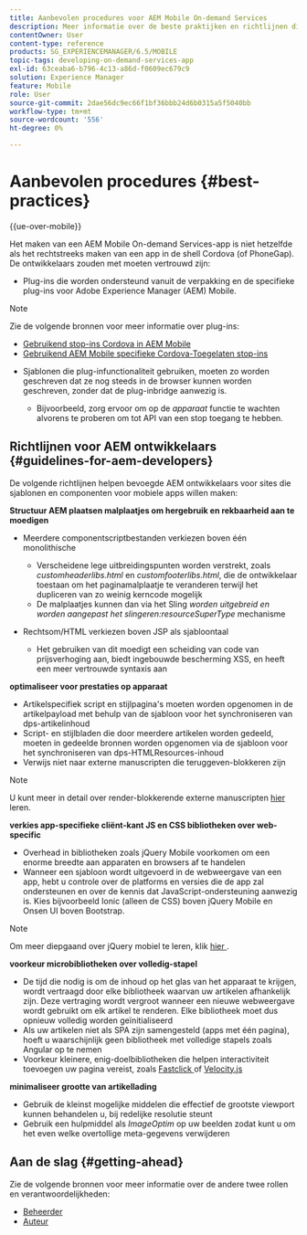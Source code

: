 ```yaml
---
title: Aanbevolen procedures voor AEM Mobile On-demand Services
description: Meer informatie over de beste praktijken en richtlijnen die bevoegde ontwikkelaars van Adobe Experience Manager (AEM) helpen voor sites die sjablonen en componenten voor mobiele apps willen maken.
contentOwner: User
content-type: reference
products: SG_EXPERIENCEMANAGER/6.5/MOBILE
topic-tags: developing-on-demand-services-app
exl-id: 63ceaba6-b796-4c13-a86d-f0609ec679c9
solution: Experience Manager
feature: Mobile
role: User
source-git-commit: 2dae56dc9ec66f1bf36bbb24d6b0315a5f5040bb
workflow-type: tm+mt
source-wordcount: '556'
ht-degree: 0%

---
```


# Aanbevolen procedures {#best-practices}

{{ue-over-mobile}}

Het maken van een AEM Mobile On-demand Services-app is niet hetzelfde als het rechtstreeks maken van een app in de shell Cordova (of PhoneGap). De ontwikkelaars zouden met moeten vertrouwd zijn:

* Plug-ins die worden ondersteund vanuit de verpakking en de specifieke plug-ins voor Adobe Experience Manager (AEM) Mobile.

>[!NOTE]
>
>Zie de volgende bronnen voor meer informatie over plug-ins:
>
>* [ Gebruikend stop-ins Cordova in AEM Mobile ](https://helpx.adobe.com/digital-publishing-solution/help/cordova-api.html)
>* [ Gebruikend AEM Mobile specifieke Cordova-Toegelaten stop-ins ](https://helpx.adobe.com/digital-publishing-solution/help/app-runtime-api.html)
>

* Sjablonen die plug-infunctionaliteit gebruiken, moeten zo worden geschreven dat ze nog steeds in de browser kunnen worden geschreven, zonder dat de plug-inbridge aanwezig is.

   * Bijvoorbeeld, zorg ervoor om op de *apparaat* functie te wachten alvorens te proberen om tot API van een stop toegang te hebben.

## Richtlijnen voor AEM ontwikkelaars {#guidelines-for-aem-developers}

De volgende richtlijnen helpen bevoegde AEM ontwikkelaars voor sites die sjablonen en componenten voor mobiele apps willen maken:

**Structuur AEM plaatsen malplaatjes om hergebruik en rekbaarheid aan te moedigen**

* Meerdere componentscriptbestanden verkiezen boven één monolithische

   * Verscheidene lege uitbreidingspunten worden verstrekt, zoals *customheaderlibs.html* en *customfooterlibs.html*, die de ontwikkelaar toestaan om het paginamalplaatje te veranderen terwijl het dupliceren van zo weinig kerncode mogelijk
   * De malplaatjes kunnen dan via het Sling *worden uitgebreid en worden aangepast het slingeren:resourceSuperType* mechanisme

* Rechtsom/HTML verkiezen boven JSP als sjabloontaal

   * Het gebruiken van dit moedigt een scheiding van code van prijsverhoging aan, biedt ingebouwde bescherming XSS, en heeft een meer vertrouwde syntaxis aan

**optimaliseer voor prestaties op apparaat**

* Artikelspecifiek script en stijlpagina&#39;s moeten worden opgenomen in de artikelpayload met behulp van de sjabloon voor het synchroniseren van dps-artikelinhoud
* Script- en stijlbladen die door meerdere artikelen worden gedeeld, moeten in gedeelde bronnen worden opgenomen via de sjabloon voor het synchroniseren van dps-HTMLResources-inhoud
* Verwijs niet naar externe manuscripten die teruggeven-blokkeren zijn

>[!NOTE]
>
>U kunt meer in detail over render-blokkerende externe manuscripten [ hier ](https://developers.google.com/speed/docs/insights/BlockingJS) leren.

**verkies app-specifieke cliënt-kant JS en CSS bibliotheken over web-specific**

* Overhead in bibliotheken zoals jQuery Mobile voorkomen om een enorme breedte aan apparaten en browsers af te handelen
* Wanneer een sjabloon wordt uitgevoerd in de webweergave van een app, hebt u controle over de platforms en versies die de app zal ondersteunen en over de kennis dat JavaScript-ondersteuning aanwezig is. Kies bijvoorbeeld Ionic (alleen de CSS) boven jQuery Mobile en Onsen UI boven Bootstrap.

>[!NOTE]
>
>Om meer diepgaand over jQuery mobiel te leren, klik [ hier ](https://jquerymobile.com/browser-support/1.4/).

**voorkeur microbibliotheken over volledig-stapel**

* De tijd die nodig is om de inhoud op het glas van het apparaat te krijgen, wordt vertraagd door elke bibliotheek waarvan uw artikelen afhankelijk zijn. Deze vertraging wordt vergroot wanneer een nieuwe webweergave wordt gebruikt om elk artikel te renderen. Elke bibliotheek moet dus opnieuw volledig worden geïnitialiseerd
* Als uw artikelen niet als SPA zijn samengesteld (apps met één pagina), hoeft u waarschijnlijk geen bibliotheek met volledige stapels zoals Angular op te nemen
* Voorkeur kleinere, enig-doelbibliotheken die helpen interactiviteit toevoegen uw pagina vereist, zoals [ Fastclick ](https://github.com/ftlabs/fastclick) of [ Velocity.js ](https://velocityjs.org)

**minimaliseer grootte van artikellading**

* Gebruik de kleinst mogelijke middelen die effectief de grootste viewport kunnen behandelen u, bij redelijke resolutie steunt
* Gebruik een hulpmiddel als *ImageOptim* op uw beelden zodat kunt u om het even welke overtollige meta-gegevens verwijderen

## Aan de slag {#getting-ahead}

Zie de volgende bronnen voor meer informatie over de andere twee rollen en verantwoordelijkheden:

* [Beheerder](/help/mobile/aem-mobile.md)
* [Auteur](/help/mobile/aem-mobile-on-demand.md)
